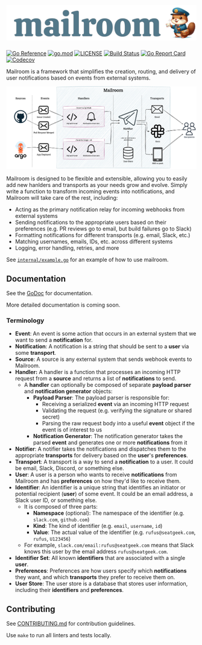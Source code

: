 # ![mailroom](./docs/mailroom.png)

[![Go Reference](https://pkg.go.dev/badge/github.com/seatgeek/mailroom.svg?style=flat-square)](https://pkg.go.dev/github.com/seatgeek/mailroom)
[![go.mod](https://img.shields.io/github/go-mod/go-version/seatgeek/mailroom?style=flat-square)](go.mod)
[![LICENSE](https://img.shields.io/github/license/seatgeek/mailroom?style=flat-square)](LICENSE)
[![Build Status](https://img.shields.io/github/actions/workflow/status/seatgeek/mailroom/tests.yml?branch=main&style=flat-square)](https://github.com/seatgeek/mailroom/actions?query=workflow%3Atests+branch%3Amain)
[![Go Report Card](https://goreportcard.com/badge/github.com/seatgeek/mailroom?style=flat-square)](https://goreportcard.com/report/github.com/seatgeek/mailroom)
[![Codecov](https://img.shields.io/codecov/c/github/seatgeek/mailroom?style=flat-square)](https://codecov.io/gh/seatgeek/mailroom)

Mailroom is a framework that simplifies the creation, routing, and delivery of user notifications based on events from external systems.

![Flow diagram](./docs/flow.png)

Mailroom is designed to be flexible and extensible, allowing you to easily add new hanlders and transports as your needs grow and evolve. Simply write a function to transform incoming events into notifications, and Mailroom will take care of the rest, including:

- Acting as the primary notification relay for incoming webhooks from external systems
- Sending notifications to the appropriate users based on their preferences (e.g. PR reviews go to email, but build failures go to Slack)
- Formatting notifications for different transports (e.g. email, Slack, etc.)
- Matching usernames, emails, IDs, etc. across different systems
- Logging, error handling, retries, and more

See [`internal/example.go`](./internal/example.go) for an example of how to use mailroom.

## Documentation

See the [GoDoc](https://pkg.go.dev/github.com/seatgeek/mailroom) for documentation.

More detailed documentation is coming soon.

### Terminology

- **Event**: An event is some action that occurs in an external system that we want to send a **notification** for.
- **Notification**: A notification is a string that should be sent to a **user** via some **transport**.
- **Source**: A source is any external system that sends webhook events to Mailroom.
- **Handler:** A handler is a function that processes an incoming HTTP request from a **source** and returns a list of **notifications** to send.
  - A **handler** can optionally be composed of separate **payload parser** and **notification generator** objects:
    - **Payload Parser**: The payload parser is responsible for:
      - Receiving a serialized **event** via an incoming HTTP request
      - Validating the request (e.g. verifying the signature or shared secret)
      - Parsing the raw request body into a useful **event** object if the event is of interest to us
    - **Notification Generator**: The notification generator takes the parsed **event** and generates one or more **notifications** from it
- **Notifier**: A notifier takes the notifications and dispatches them to the appropriate **transports** for delivery based on the **user**'s **preferences**.
- **Transport**: A transport is a way to send a **notification** to a user. It could be email, Slack, Discord, or something else.
- **User**: A user is a person who wants to receive **notifications** from Mailroom and has **preferences** on how they'd like to receive them.
- **Identifier**: An identifier is a unique string that identifies an initiator or potential recipient (**user**) of some event. It could be an email address, a Slack user ID, or something else.
  - It is composed of three parts:
    - **Namespace** (optional): The namespace of the identifier (e.g. `slack.com`, `github.com`)
    - **Kind**: The kind of identifier (e.g. `email`, `username`, `id`)
    - **Value**: The actual value of the identifier (e.g. `rufus@seatgeek.com`, `rufus`, `U123456`)
  - For example, `slack.com/email:rufus@seatgeek.com` means that Slack knows this user by the email address `rufus@seatgeek.com`.
- **Identifier Set**: All known **identifiers** that are associated with a single **user**.
- **Preferences**: Preferences are how users specify which **notifications** they want, and which **transports** they prefer to receive them on.
- **User Store**: The user store is a database that stores user information, including their **identifiers** and **preferences**.

## Contributing

See [CONTRIBUTING.md](./.github/CONTRIBUTING.md) for contribution guidelines.

Use `make` to run all linters and tests locally.
